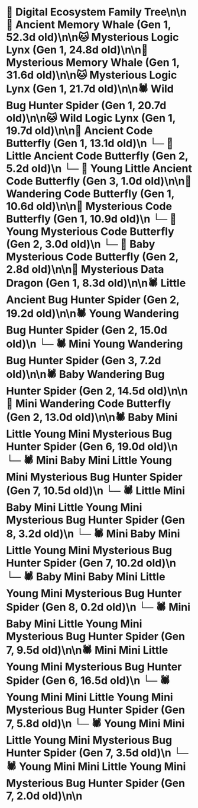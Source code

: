 # 🌳 Digital Ecosystem Family Tree\n\n🐋 Ancient Memory Whale (Gen 1, 52.3d old)\n\n🐱 Mysterious Logic Lynx (Gen 1, 24.8d old)\n\n🐋 Mysterious Memory Whale (Gen 1, 31.6d old)\n\n🐱 Mysterious Logic Lynx (Gen 1, 21.7d old)\n\n🕷️ Wild Bug Hunter Spider (Gen 1, 20.7d old)\n\n🐱 Wild Logic Lynx (Gen 1, 19.7d old)\n\n🦋 Ancient Code Butterfly (Gen 1, 13.1d old)\n  └─ 🦋 Little Ancient Code Butterfly (Gen 2, 5.2d old)\n    └─ 🦋 Young Little Ancient Code Butterfly (Gen 3, 1.0d old)\n\n🦋 Wandering Code Butterfly (Gen 1, 10.6d old)\n\n🦋 Mysterious Code Butterfly (Gen 1, 10.9d old)\n  └─ 🦋 Young Mysterious Code Butterfly (Gen 2, 3.0d old)\n  └─ 🦋 Baby Mysterious Code Butterfly (Gen 2, 2.8d old)\n\n🐉 Mysterious Data Dragon (Gen 1, 8.3d old)\n\n🕷️ Little Ancient Bug Hunter Spider (Gen 2, 19.2d old)\n\n🕷️ Young Wandering Bug Hunter Spider (Gen 2, 15.0d old)\n  └─ 🕷️ Mini Young Wandering Bug Hunter Spider (Gen 3, 7.2d old)\n\n🕷️ Baby Wandering Bug Hunter Spider (Gen 2, 14.5d old)\n\n🦋 Mini Wandering Code Butterfly (Gen 2, 13.0d old)\n\n🕷️ Baby Mini Little Young Mini Mysterious Bug Hunter Spider (Gen 6, 19.0d old)\n  └─ 🕷️ Mini Baby Mini Little Young Mini Mysterious Bug Hunter Spider (Gen 7, 10.5d old)\n    └─ 🕷️ Little Mini Baby Mini Little Young Mini Mysterious Bug Hunter Spider (Gen 8, 3.2d old)\n  └─ 🕷️ Mini Baby Mini Little Young Mini Mysterious Bug Hunter Spider (Gen 7, 10.2d old)\n    └─ 🕷️ Baby Mini Baby Mini Little Young Mini Mysterious Bug Hunter Spider (Gen 8, 0.2d old)\n  └─ 🕷️ Mini Baby Mini Little Young Mini Mysterious Bug Hunter Spider (Gen 7, 9.5d old)\n\n🕷️ Mini Mini Little Young Mini Mysterious Bug Hunter Spider (Gen 6, 16.5d old)\n  └─ 🕷️ Young Mini Mini Little Young Mini Mysterious Bug Hunter Spider (Gen 7, 5.8d old)\n  └─ 🕷️ Young Mini Mini Little Young Mini Mysterious Bug Hunter Spider (Gen 7, 3.5d old)\n  └─ 🕷️ Young Mini Mini Little Young Mini Mysterious Bug Hunter Spider (Gen 7, 2.0d old)\n\n
